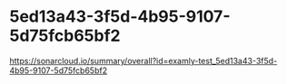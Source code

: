 # 5ed13a43-3f5d-4b95-9107-5d75fcb65bf2
https://sonarcloud.io/summary/overall?id=examly-test_5ed13a43-3f5d-4b95-9107-5d75fcb65bf2
